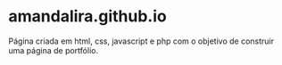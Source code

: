 # amandalira.github.io

Página criada em html, css, javascript e php com o objetivo de construir uma página de portfólio.
